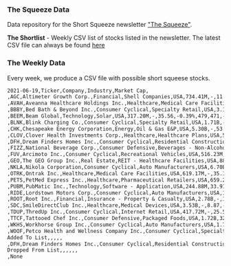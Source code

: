 
### The Squeeze Data

Data repository for the Short Squeeze newsletter ["The Squeeze"](https://squeeze.substack.com).

**The Shortlist** - Weekly CSV list of stocks listed in the newsletter. The latest CSV file can always be found [here](https://raw.githubusercontent.com/gregorycoleman/thesqueeze-data/master/shortlist/latest.csv)



### The Weekly Data

Every week, we produce a CSV file with possible short squeese stocks.
```markdown
2021-06-19,Ticker,Company,Industry,Market Cap,
,AGC,Altimeter Growth Corp.,Financial,Shell Companies,USA,734.41M,-,11.76,0.09%,288,344,-
,AVAH,Aveanna Healthcare Holdings Inc.,Healthcare,Medical Care Facilities,USA,2.33B,-,12.55,-0.87%,2,684,181,-
,BBBY,Bed Bath & Beyond Inc.,Consumer Cyclical,Specialty Retail,USA,3.13B,-,27.38,-6.71%,8,814,635,-
,BEEM,Beam Global,Technology,Solar,USA,317.20M,-,35.56,-0.39%,479,471,-
,BLNK,Blink Charging Co.,Consumer Cyclical,Specialty Retail,USA,1.71B,-,39.28,-3.77%,2,550,920,-
,CHK,Chesapeake Energy Corporation,Energy,Oil & Gas E&P,USA,5.30B,-,53.11,-1.21%,3,152,270,-
,CLOV,Clover Health Investments Corp.,Healthcare,Healthcare Plans,USA,5.13B,-,12.04,-4.14%,33,831,469,-
,DFH,Dream Finders Homes Inc.,Consumer Cyclical,Residential Construction,USA,2.29B,-,24.44,-1.17%,296,545,Added
,FIZZ,National Beverage Corp.,Consumer Defensive,Beverages - Non-Alcoholic,USA,4.43B,25.09,45.76,-3.70%,368,069,-
,FUV,Arcimoto Inc.,Consumer Cyclical,Recreational Vehicles,USA,516.23M,-,14.72,2.01%,1,388,028,-
,GEO,The GEO Group Inc.,Real Estate,REIT - Healthcare Facilities,USA,881.18M,6.61,7.62,5.83%,9,677,140,-
,NKLA,Nikola Corporation,Consumer Cyclical,Auto Manufacturers,USA,6.70B,-,16.51,-2.94%,8,264,604,-
,OTRK,Ontrak Inc.,Healthcare,Medical Care Facilities,USA,619.17M,-,35.16,0.74%,480,035,-
,PETS,PetMed Express Inc.,Healthcare,Pharmaceutical Retailers,USA,659.26M,21.29,32.38,-0.43%,441,357,-
,PUBM,PubMatic Inc.,Technology,Software - Application,USA,244.88M,33.91,33.71,-2.32%,1,204,030,-
,RIDE,Lordstown Motors Corp.,Consumer Cyclical,Auto Manufacturers,USA,1.82B,-,10.65,3.30%,9,169,212,-
,ROOT,Root Inc.,Financial,Insurance - Property & Casualty,USA,2.78B,-,10.71,-2.46%,4,103,091,-
,SDC,SmileDirectClub Inc.,Healthcare,Medical Devices,USA,3.53B,-,8.87,-2.53%,3,602,600,-
,TDUP,ThredUp Inc.,Consumer Cyclical,Internet Retail,USA,417.72M,-,25.58,-7.99%,1,120,499,-
,TTCF,Tattooed Chef Inc.,Consumer Defensive,Packaged Foods,USA,1.72B,32.85,20.50,-2.19%,1,540,579,-
,WKHS,Workhorse Group Inc.,Consumer Cyclical,Auto Manufacturers,USA,1.78B,-,14.87,2.91%,22,992,965,-
,WOOF,Petco Health and Wellness Company Inc.,Consumer Cyclical,Specialty Retail,USA,5.23B,-,22.27,-3.51%,5,714,639,-
Added To List,,,,,
,DFH,Dream Finders Homes Inc.,Consumer Cyclical,Residential Construction,USA,2.29B,-,24.44,-1.17%,296,545,Added
Dropped From List,,,,,,
,None
```


